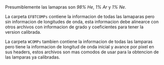 Presumiblemente las lamapras son *98% He*, *1% Ar* y *1% Ne*.

La carpeta `EFBTCOMPs` contiene la informacion de todas las lamaparas pero sin informacion de longitudes de onda, esta informacion debe alinearce con otros archivos con informacion de grado y coeficientes para tener la version calibrada.

La carpeta `WCOMPs` tambien contiene la informacion de todas las lamparas pero tiene la informacion de longitud de onda inicial y avance por pixel en sus headers, estos archivos son mas comodos de usar para la obtencion de las lamparas ya calibradas.